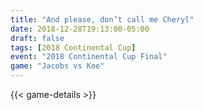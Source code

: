 ```yaml
---
title: "And please, don’t call me Cheryl"
date: 2018-12-28T19:13:00-05:00
draft: false
tags: [2018 Continental Cup]
event: "2018 Continental Cup Final"
game: "Jacobs vs Koe"
---
```

{{< game-details >}}
<!--more--> 